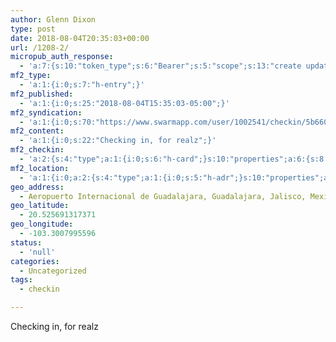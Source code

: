 ```yaml
---
author: Glenn Dixon
type: post
date: 2018-08-04T20:35:03+00:00
url: /1208-2/
micropub_auth_response:
  - 'a:7:{s:10:"token_type";s:6:"Bearer";s:5:"scope";s:13:"create update";s:2:"me";s:28:"https://glenn.thedixons.net/";s:9:"issued_by";s:55:"https://glenn.thedixons.net/wp-json/indieauth/1.0/token";s:9:"client_id";s:27:"https://ownyourswarm.p3k.io";s:9:"issued_at";i:1533182350;s:4:"user";i:1;}'
mf2_type:
  - 'a:1:{i:0;s:7:"h-entry";}'
mf2_published:
  - 'a:1:{i:0;s:25:"2018-08-04T15:35:03-05:00";}'
mf2_syndication:
  - 'a:1:{i:0;s:70:"https://www.swarmapp.com/user/1002541/checkin/5b660df7805e3f002c826b9d";}'
mf2_content:
  - 'a:1:{i:0;s:22:"Checking in, for realz";}'
mf2_checkin:
  - 'a:2:{s:4:"type";a:1:{i:0;s:6:"h-card";}s:10:"properties";a:6:{s:8:"latitude";a:1:{i:0;d:20.5256913173707715714044752530753612518310546875;}s:9:"longitude";a:1:{i:0;d:-103.3007995596047265962624805979430675506591796875;}s:14:"street-address";a:1:{i:0;s:39:"Aeropuerto Internacional de Guadalajara";}s:8:"locality";a:1:{i:0;s:11:"Guadalajara";}s:6:"region";a:1:{i:0;s:7:"Jalisco";}s:12:"country-name";a:1:{i:0;s:6:"Mexico";}}}'
mf2_location:
  - 'a:1:{i:0;a:2:{s:4:"type";a:1:{i:0;s:5:"h-adr";}s:10:"properties";a:6:{s:8:"latitude";a:1:{i:0;d:20.5256913173707715714044752530753612518310546875;}s:9:"longitude";a:1:{i:0;d:-103.3007995596047265962624805979430675506591796875;}s:14:"street-address";a:1:{i:0;s:39:"Aeropuerto Internacional de Guadalajara";}s:8:"locality";a:1:{i:0;s:11:"Guadalajara";}s:6:"region";a:1:{i:0;s:7:"Jalisco";}s:12:"country-name";a:1:{i:0;s:6:"Mexico";}}}}'
geo_address:
  - Aeropuerto Internacional de Guadalajara, Guadalajara, Jalisco, Mexico
geo_latitude:
  - 20.525691317371
geo_longitude:
  - -103.3007995596
status:
  - 'null'
categories:
  - Uncategorized
tags:
  - checkin

---
```

Checking in, for realz